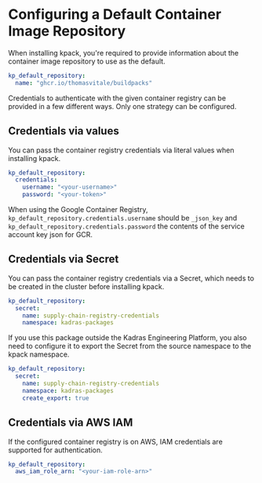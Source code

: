 # Configuring a Default Container Image Repository

When installing kpack, you're required to provide information about the container image repository to use as the default.

```yaml
kp_default_repository:
  name: "ghcr.io/thomasvitale/buildpacks"
```

Credentials to authenticate with the given container registry can be provided in a few different ways. Only one strategy can be configured.

## Credentials via values

You can pass the container registry credentials via literal values when installing kpack.

```yaml
kp_default_repository:
  credentials:
    username: "<your-username>"
    password: "<your-token>"
```

When using the Google Container Registry, `kp_default_repository.credentials.username` should be `_json_key` and `kp_default_repository.credentials.password` the contents of the service account key json for GCR.

## Credentials via Secret

You can pass the container registry credentials via a Secret, which needs to be created in the cluster before installing kpack. 

```yaml
kp_default_repository:
  secret:
    name: supply-chain-registry-credentials
    namespace: kadras-packages
```

If you use this package outside the Kadras Engineering Platform, you also need to configure it to export the Secret from the source namespace to the kpack namespace.

```yaml
kp_default_repository:
  secret:
    name: supply-chain-registry-credentials
    namespace: kadras-packages
    create_export: true
```

## Credentials via AWS IAM

If the configured container registry is on AWS, IAM credentials are supported for authentication.

```yaml
kp_default_repository:
  aws_iam_role_arn: "<your-iam-role-arn>"
```
